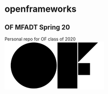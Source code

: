 # openframeworks
## OF MFADT Spring 20 
Personal repo for OF class of 2020 
![logo](https://github.com/bryant4882/openframeworks/blob/master/download.png?raw=true)
